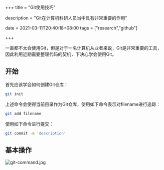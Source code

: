 +++
title = "Git使用技巧"

description = "Git在计算机科研人员当中具有非常重要的作用"

date = 2021-03-11T20:40:18+08:00
tags = ["research","github"]

+++

一直都不太会使用Git，但是对于一名计算机从业者来说，Git是非常重要的工具，因此利用近期需要整理代码的契机，下决心学会使用Git。

## 开始

首先应该学会如何创建Git仓库：

```bash
git init
```

上述命令会使得当前目录作为Git仓库，使用如下命令表示对filename进行追踪：

```bash
git add filnname
```

使用如下命令进行提交：

```bash
git commit -m 'description'
```

## 基本操作

![git-command.jpg](/images/git-command.jpg "Git·常用命令")
